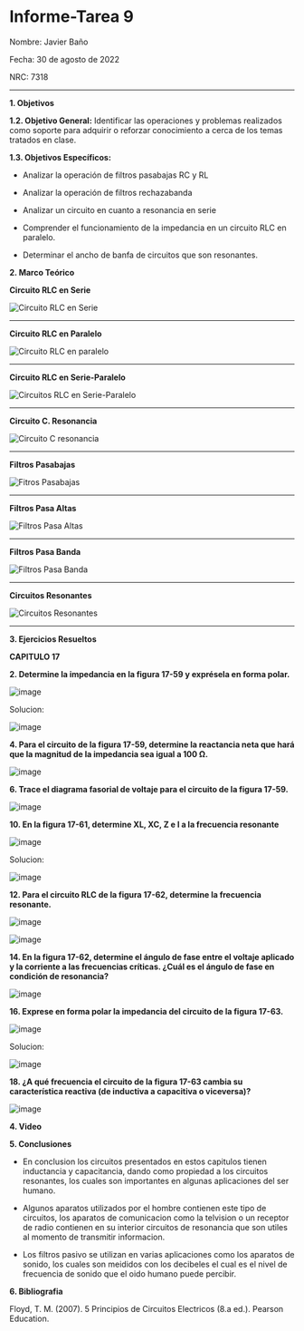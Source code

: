 # Informe-Tarea 9 
Nombre: Javier Baño      

Fecha: 30 de agosto de 2022

NRC: 7318

***
**1. Objetivos**

**1.2. Objetivo General:** Identificar las operaciones y problemas realizados como soporte para adquirir o reforzar conocimiento a cerca de los temas tratados en clase. 

**1.3. Objetivos Específicos:**

*   Analizar la operación de filtros pasabajas RC y RL

*   Analizar la operación de filtros rechazabanda

*   Analizar un circuito en cuanto a resonancia en serie

*   Comprender el funcionamiento de la impedancia en un circuito RLC en paralelo.

*   Determinar el ancho de banfa de circuitos que son resonantes. 


**2. Marco Teórico**

**Circuito RLC en Serie**

![Circuito RLC en Serie](https://user-images.githubusercontent.com/105677231/187047144-3a354f46-6f35-489e-844b-f928d9043385.JPG)
***

**Circuito RLC en Paralelo**

![Circuito RLC en paralelo](https://user-images.githubusercontent.com/105677231/187047161-3cb563c9-e0f3-4f9c-8846-4f172f7aaed5.JPG)
***

**Circuito RLC en Serie-Paralelo**

![Circuitos RLC en Serie-Paralelo](https://user-images.githubusercontent.com/105677231/187047178-c3dc1211-02bc-499b-81c3-8295eca99146.JPG)
***

**Circuito C. Resonancia**

![Circuito C resonancia](https://user-images.githubusercontent.com/105677231/187047195-ef350f28-2d93-41a8-a02d-c7adfaa6d19e.JPG)
***

**Filtros Pasabajas**

![Fitros Pasabajas](https://user-images.githubusercontent.com/105677231/187047207-14c04ec8-5004-4291-a03e-8d1ea28ac528.JPG)
***

**Filtros Pasa Altas**

![Filtros Pasa Altas](https://user-images.githubusercontent.com/105677231/187047215-ed3e1974-779f-46c3-baf5-853e71f0384b.JPG)
***

**Filtros Pasa Banda**

![Filtros Pasa Banda](https://user-images.githubusercontent.com/105677231/187047225-55b4c2d8-ac15-4454-b125-1beae8115f12.JPG)
***

**Circuitos Resonantes**

![Circuitos Resonantes](https://user-images.githubusercontent.com/105677231/187047244-8e688866-7fd7-4c4b-b510-a7fa9b90e97e.JPG)
***

**3. Ejercicios Resueltos**

**CAPITULO 17**

**2. Determine la impedancia en la figura 17-59 y exprésela en forma polar.**

![image](https://user-images.githubusercontent.com/105677231/187316837-b8bace3b-a903-483e-b83e-03a14f8a7551.png)

Solucion:

![image](https://user-images.githubusercontent.com/105677231/187316864-5418eecb-7e4e-436c-bb01-f7ba9470ab5c.png)

**4.	Para el circuito de la figura 17-59, determine la reactancia neta que hará que la magnitud de la impedancia sea igual a 100 Ω.**

![image](https://user-images.githubusercontent.com/105677231/187316929-82f5d09b-c5be-4837-87c4-d1220f12b298.png)

**6. Trace el diagrama fasorial de voltaje para el circuito de la figura 17-59.**

![image](https://user-images.githubusercontent.com/105677231/187316980-7393a5d7-8aaf-4fe2-a78a-fdd73ffb1c91.png)

**10. En la figura 17-61, determine XL, XC, Z e I a la frecuencia resonante**

![image](https://user-images.githubusercontent.com/105677231/187317013-bf48445c-e01c-448c-b484-a6261c74b6f6.png)

Solucion:

![image](https://user-images.githubusercontent.com/105677231/187317043-351b06ab-425a-4371-8e99-ef9963f22825.png)

**12. Para el circuito RLC de la figura 17-62, determine la frecuencia resonante.**

![image](https://user-images.githubusercontent.com/105677231/187317066-c31a5885-0d94-47b2-8638-29b54d812114.png)

![image](https://user-images.githubusercontent.com/105677231/187317091-e505d21d-834d-4c93-9ec5-9721a382b829.png)

**14. En la figura 17-62, determine el ángulo de fase entre el voltaje aplicado y la corriente a las frecuencias
críticas. ¿Cuál es el ángulo de fase en condición de resonancia?**

![image](https://user-images.githubusercontent.com/105677231/187317138-66c88ff5-035d-49a9-8e7f-cd353c107af1.png)

**16. Exprese en forma polar la impedancia del circuito de la figura 17-63.**

![image](https://user-images.githubusercontent.com/105677231/187317159-0f320c74-1051-4d1d-859f-f61e585eb178.png)

Solucion:

![image](https://user-images.githubusercontent.com/105677231/187317189-20e558b1-0732-4940-a711-f48695f18ede.png)

**18. ¿A qué frecuencia el circuito de la figura 17-63 cambia su característica reactiva (de inductiva a capacitiva
o viceversa)?**

![image](https://user-images.githubusercontent.com/105677231/187317255-2fc7e97c-2595-42fd-a6ad-a8e5ea9741f6.png)





**4. Video**

**5. Conclusiones**

- En conclusion los circuitos presentados en estos capitulos tienen inductancia y capacitancia, dando como propiedad a los circuitos resonantes, los cuales son importantes en algunas aplicaciones del ser humano.

- Algunos aparatos utilizados por el hombre contienen este tipo de circuitos, los aparatos de comunicacion como la telvision o un receptor de radio contienen en su interior circuitos de resonancia que son utiles al momento de transmitir informacion. 

- Los filtros pasivo se utilizan en varias aplicaciones como los aparatos de sonido, los cuales son meididos con los decibeles el cual es el nivel de frecuencia de sonido que el oido humano puede percibir. 

**6. Bibliografia**

Floyd, T. M. (2007). 5 Principios de Circuitos Electricos (8.a ed.). Pearson Education.
